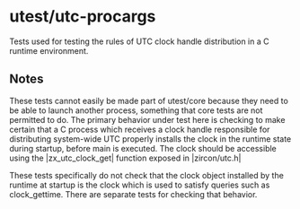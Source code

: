 # utest/utc-procargs

Tests used for testing the rules of UTC clock handle distribution in a C runtime
environment.

## Notes

These tests cannot easily be made part of utest/core because they need to be
able to launch another process, something that core tests are not permitted to
do.  The primary behavior under test here is checking to make certain that a C
process which receives a clock handle responsible for distributing system-wide
UTC properly installs the clock in the runtime state during startup, before main
is executed.  The clock should be accessible using the |zx_utc_clock_get|
function exposed in |zircon/utc.h|

These tests specifically do not check that the clock object installed by the
runtime at startup is the clock which is used to satisfy queries such as
clock_gettime.  There are separate tests for checking that behavior.

